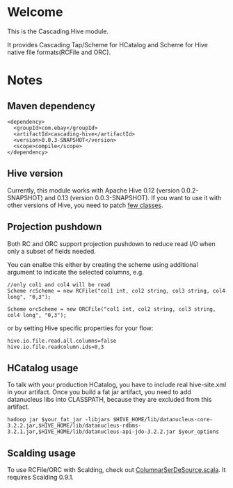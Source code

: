 # Welcome #

 This is the Cascading.Hive module.

 It provides Cascading Tap/Scheme for HCatalog and Scheme for Hive native file formats(RCFile and ORC).



# Notes #


Maven dependency
----------------
```
<dependency>
  <groupId>com.ebay</groupId>
  <artifactId>cascading-hive</artifactId>
  <version>0.0.3-SNAPSHOT</version>
  <scope>compile</scope>
</dependency> 
```
 

Hive version
------------
Currently, this module works with Apache Hive 0.12 (version 0.0.2-SNAPSHOT) and 0.13 (version 0.0.3-SNAPSHOT). If you want to use it with other versions of Hive, you need to patch [few classes](https://github.com/branky/cascading.hive/tree/master/src/main/java/org/apache/hadoop/hive).




Projection pushdown
-------------------
Both RC and ORC support projection pushdown to reduce read I/O when only a subset of fields needed.


You can enalbe this either by creating the scheme using additional argument to indicate the selected columns, e.g.

```
//only col1 and col4 will be read
Scheme rcScheme = new RCFile("col1 int, col2 string, col3 string, col4 long", "0,3");

Scheme orcScheme = new ORCFile("col1 int, col2 string, col3 string, col4 long", "0,3");

```

or by setting Hive specific properties for your flow:

```
hive.io.file.read.all.columns=false
hive.io.file.readcolumn.ids=0,3
```

HCatalog usage
--------------
To talk with your production HCatalog, you have to include real hive-site.xml in your artifact. Once you build a fat jar artifact, you need to add datanucleus libs into CLASSPATH, because they are excluded from this artifact.

```
hadoop jar $your_fat_jar -libjars $HIVE_HOME/lib/datanucleus-core-3.2.2.jar,$HIVE_HOME/lib/datanucleus-rdbms-3.2.1.jar,$HIVE_HOME/lib/datanucleus-api-jdo-3.2.2.jar $your_options
```

Scalding usage
--------------
To use RCFile/ORC with Scalding, check out [ColumnarSerDeSource.scala](https://github.com/branky/cascading.hive/blob/master/src/main/scala/com/twitter/scalding/ColumnarSerDeSource.scala). It requires Scalding 0.9.1.


